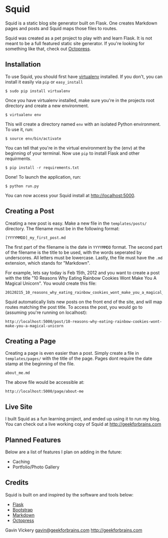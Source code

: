 Squid
=====

Squid is a static blog site generator built on Flask. One creates Markdown pages and posts and Squid maps those
files to routes. 

Squid was created as a pet project to play with and learn Flask. It is not meant to be a full featured static site 
generator. If you're looking for something like that, check out [Octopress](http://octopress.org).


Installation
------------

To use Squid, you should first have [virtualenv](http://pypi.python.org/pypi/virtualenv) installed. If you don't, you can install it 
easily via `pip` or `easy_install`

    $ sudo pip install virtualenv

Once you have virtualenv installed, make sure you're in the projects root directory and create a new environment.

    $ virtualenv env

This will create a directory named `env` with an isolated Python environment. To use it, run:

    $ source env/bin/activate

You can tell that you're in the virtual environment by the (env) at the beginning of your terminal. Now use `pip` to
install Flask and other requirments.

    $ pip install -r requirements.txt

Done! To launch the application, run:

    $ python run.py

You can now access your Squid install at [http://localhost:5000](http://localhost:5000).


Creating a Post
---------------

Creating a new post is easy. Make a new file in the `templates/posts/` directory. The filename must be in the following format:

    [YYYYMMDD]_my_first_post.md

The first part of the filename is the date in `YYYYMMDD` format. The second part of the filename is the title to be used, with the
words seperated by underscores. All letters must be lowercase. Lastly, the file must have the `.md` extension, which stands for "Markdown".

For example, lets say today is Feb 15th, 2012 and you want to create a post with the title "10 Reasons Why Eating Rainbow Cookies Wont
Make You A Magical Unicorn". You would create this file:

    20120215_10_reasons_why_eating_rainbow_cookies_wont_make_you_a_magical_unicorn.md

Squid automatically lists new posts on the front end of the site, and will map routes matching the post title. To access the post, you would 
go to (assuming you're running on localhost):

    http://localhost:5000/post/10-reasons-why-eating-rainbow-cookies-wont-make-you-a-magical-unicorn


Creating a Page
---------------

Creating a page is even easier than a post. Simply create a file in `templates/pages/` with the title of the page. Pages dont require
the date stamp at the beginning of the file.

    about_me.md

The above file would be accessible at:

    http://localhost:5000/page/about-me


Live Site
---------

I built Squid as a fun learning project, and ended up using it to run my blog. You can check out a live working copy
of Squid at http://geekforbrains.com


Planned Features
----------------

Below are a list of features I plan on adding in the future:

- Caching
- Portfolio/Photo Gallery


Credits
-------

Squid is built on and inspired by the software and tools below:

- [Flask](http://flask.pocoo.org)
- [Bootstrap](http://twitter.github.com/bootstrap)
- [Markdown](http://daringfireball.net/projects/markdown)
- [Octopress](http://octopress.org)

Gavin Vickery
gavin@geekforbrains.com
http://geekforbrains.com
